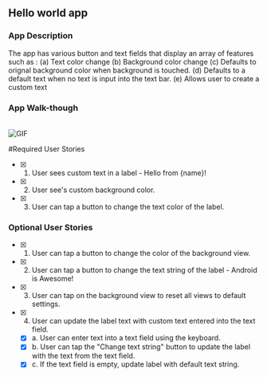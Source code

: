 ## Hello world app

### App Description
 The app has various button and text fields that display an array of features such as :
(a) Text color change
(b) Background color change 
(c) Defaults to orignal background color when background is touched.
(d) Defaults to a default text when no text is input into the text bar.
(e) Allows user to create a custom text 


### App Walk-though
<imTg src="https://i.imgur.com/dQTWFiL.gif" width=200><br>
 ![GIF](https://i.imgur.com/dQTWFiL.gif) 



#Required User Stories
- [x] 1. User sees custom text in a label - Hello from {name}!
- [x] 2. User see's custom background color.
- [x] 3. User can tap a button to change the text color of the label.

### Optional User Stories
- [x] 1. User can tap a button to change the color of the background view.  
- [x] 2. User can tap a button to change the text string of the label - Android is Awesome!  
- [x] 3. User can tap on the background view to reset all views to default settings.  
- [x] 4. User can update the label text with custom text entered into the text field.  
   - [x] a. User can enter text into a text field using the keyboard.  
   - [x] b. User can tap the "Change text string" button to update the label with the text from the text field.  
   - [x] c. If the text field is empty, update label with default text string.  
